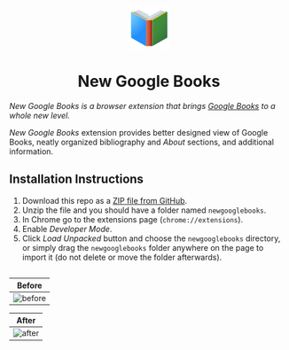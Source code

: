<p align="center">
  <img src="https://github.com/lcookiel/newgooglebooks/blob/master/images/128.png" width="75" height="75"/>
</p>

<h1 align="center">New Google Books</h1>

*New Google Books is a browser extension that brings [Google Books](https://books.google.com) to a whole new level.*


*New Google Books* extension provides better designed view of Google Books, neatly organized bibliography and *About* sections, and additional information.

## Installation Instructions
1. Download this repo as a [ZIP file from GitHub](https://github.com/lcookiel/newgooglebooks).
1. Unzip the file and you should have a folder named `newgooglebooks`.
1. In Chrome go to the extensions page (`chrome://extensions`).
1. Enable *Developer Mode*.
1. Click *Load Unpacked* button and choose the `newgooglebooks` directory, or simply drag the `newgooglebooks` folder anywhere on the page to import it (do not delete or move the folder afterwards).

##

| Before      |
| ----------- |
| ![before](https://telegra.ph/file/47dabe02ecf9da64f62c6.png)|

|After|
| ----------- |
|![after](https://telegra.ph/file/5a91fa61dc24f9b15bf5f.png)|
